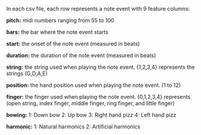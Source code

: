 In each csv file, each row represents a note event with 9 feature columns:

**pitch:** midi numbers ranging from 55 to 100

**bars:**  the bar where the note event starts

**start:**  the onset of the note event (measured in beats)

**duration:**  the duration of the note event (measured in beats)

**string:**  the string used when playing the note event. {1,2,3,4} represents the strings (G,D,A,E)

**position:**  the hand position used when playing the note event. (1 to 12)

**finger:**  the finger used when playing the note event. {0,1,2,3,4} represents (open string, index finger, middle finger, ring finger, and little finger)

**bowing:**  1: Down bow  2: Up bow  3: Right hand pizz  4: Left hand pizz

**harmonic:**  1: Natural harmonics  2: Artificial harmonics


